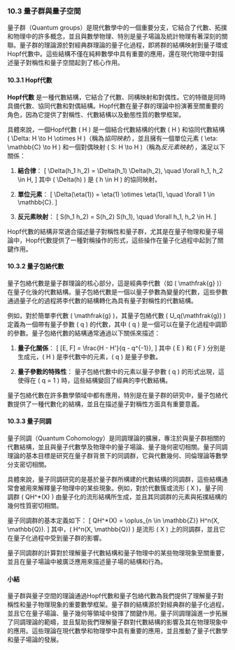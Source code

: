 ### 10.3 量子群與量子空間

量子群（Quantum groups）是現代數學中的一個重要分支，它結合了代數、拓撲和物理中的許多概念，並且與數學物理、特別是量子場論及統計物理有著深刻的關聯。量子群的理論源於對經典群理論的量子化過程，即將群的結構映射到量子環或Hopf代數中。這些結構不僅在純粹數學中具有重要的應用，還在現代物理中對描述量子對稱性和量子空間起到了核心作用。

#### 10.3.1 Hopf代數

**Hopf代數** 是一種代數結構，它結合了代數、同構映射和對偶性。它的特徵是同時具備代數、協同代數和對偶結構。Hopf代數在量子群的理論中扮演著至關重要的角色，因為它提供了對稱性、代數結構以及動態性質的數學框架。

具體來說，一個Hopf代數 \( H \) 是一個結合代數結構的代數 \( H \) 和協同代數結構 \( \Delta: H \to H \otimes H \)（稱為*協同映射*），並且擁有一個單位元素 \( \eta: \mathbb{C} \to H \) 和一個對偶映射 \( S: H \to H \)（稱為*反元素映射*），滿足以下關係：

1. **結合律**：
   \[
   \Delta(h_1 h_2) = \Delta(h_1) \Delta(h_2), \quad \forall h_1, h_2 \in H,
   \]
   其中 \( \Delta(h) \) 是 \( h \in H \) 的協同映射。

2. **單位元素**：
   \[
   \Delta(\eta(1)) = \eta(1) \otimes \eta(1), \quad \forall 1 \in \mathbb{C}.
   \]

3. **反元素映射**：
   \[
   S(h_1 h_2) = S(h_2) S(h_1), \quad \forall h_1, h_2 \in H.
   \]

Hopf代數的結構非常適合描述量子對稱性和量子群，尤其是在量子物理和量子場論中，Hopf代數提供了一種對稱操作的形式，這些操作在量子化過程中起到了關鍵作用。

#### 10.3.2 量子包絡代數

量子包絡代數是量子群理論的核心部分，這是經典李代數（如 \( \mathfrak{g} \)）在量子化後的代數結構。量子包絡代數是一個以量子參數為變量的代數，這些參數通過量子化的過程將李代數的結構轉化為具有量子對稱性的代數結構。

例如，對於簡單李代數 \( \mathfrak{g} \)，其量子包絡代數 \( U_q(\mathfrak{g}) \) 定義為一個帶有量子參數 \( q \) 的代數，其中 \( q \) 是一個可以在量子化過程中調節的參數。量子包絡代數的結構通常通過以下關係來描述：

1. **量子化關係**：
   \[
   [E, F] = \frac{H - H'}{q - q^{-1}},
   \]
   其中 \( E \) 和 \( F \) 分別是生成元，\( H \) 是李代數中的元素，\( q \) 是量子參數。

2. **量子參數的特殊性**：
   量子包絡代數中的元素以量子參數 \( q \) 的形式出現，這使得在 \( q = 1 \) 時，這些結構變回了經典的李代數結構。

量子包絡代數在許多數學領域中都有應用，特別是在量子群的研究中，量子包絡代數提供了一種代數化的結構，並且在描述量子對稱性方面具有重要意義。

#### 10.3.3 量子同調

量子同調（Quantum Cohomology）是同調理論的擴展，專注於與量子群相關的代數結構，並且與量子代數學及物理中的量子場論、量子幾何密切相關。量子同調理論的基本目標是研究在量子群背景下的同調群，它與代數幾何、同倫理論等數學分支密切相關。

具體來說，量子同調研究的是基於量子群所構建的代數結構的同調群，這些結構通常會被用來解釋量子物理中的某些現象。例如，對於代數簇或流形 \( X \)，量子同調群 \( QH^*(X) \) 由量子化的流形結構所生成，並且其同調群的元素與拓撲結構的幾何性質密切相關。

量子同調群的基本定義如下：
\[
QH^*(X) = \oplus_{n \in \mathbb{Z}} H^n(X, \mathbb{Q}).
\]
其中，\( H^n(X, \mathbb{Q}) \) 是流形 \( X \) 上的同調群，並且它在量子化過程中受到量子群的影響。

量子同調群的計算對於理解量子代數結構和量子物理中的某些物理現象至關重要，並且在量子場論中被廣泛應用來描述量子場的結構和行為。

#### 小結

量子群與量子空間的理論通過Hopf代數和量子包絡代數為我們提供了理解量子對稱性和量子物理現象的重要數學框架。量子群的結構源於對經典群的量子化過程，並且它在量子場論、量子幾何等領域中發揮了關鍵作用。量子同調理論進一步拓展了同調理論的範疇，並且幫助我們理解量子群對代數結構的影響及其在物理現象中的應用。這些理論在現代數學和物理學中具有重要的應用，並且推動了量子代數學和量子場論的發展。